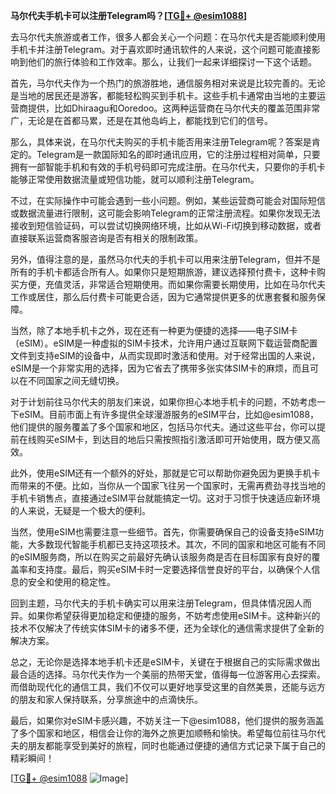 **马尔代夫手机卡可以注册Telegram吗？[[TG💪+ @esim1088](https://t.me/s/esim1088)]**

去马尔代夫旅游或者工作，很多人都会关心一个问题：在马尔代夫是否能顺利使用手机卡并注册Telegram。对于喜欢即时通讯软件的人来说，这个问题可能直接影响到他们的旅行体验和工作效率。那么，让我们一起来详细探讨一下这个话题。

首先，马尔代夫作为一个热门的旅游胜地，通信服务相对来说是比较完善的。无论是当地的居民还是游客，都能轻松购买到手机卡。这些手机卡通常由当地的主要运营商提供，比如Dhiraagu和Ooredoo。这两种运营商在马尔代夫的覆盖范围非常广，无论是在首都马累，还是在其他岛屿上，都能找到它们的信号。

那么，具体来说，在马尔代夫购买的手机卡能否用来注册Telegram呢？答案是肯定的。Telegram是一款国际知名的即时通讯应用，它的注册过程相对简单，只要拥有一部智能手机和有效的手机号码即可完成注册。在马尔代夫，只要你的手机卡能够正常使用数据流量或短信功能，就可以顺利注册Telegram。

不过，在实际操作中可能会遇到一些小问题。例如，某些运营商可能会对国际短信或数据流量进行限制，这可能会影响Telegram的正常注册流程。如果你发现无法接收到短信验证码，可以尝试切换网络环境，比如从Wi-Fi切换到移动数据，或者直接联系运营商客服咨询是否有相关的限制政策。

另外，值得注意的是，虽然马尔代夫的手机卡可以用来注册Telegram，但并不是所有的手机卡都适合所有人。如果你只是短期旅游，建议选择预付费卡，这种卡购买方便，充值灵活，非常适合短期使用。而如果你需要长期使用，比如在马尔代夫工作或居住，那么后付费卡可能更合适，因为它通常提供更多的优惠套餐和服务保障。

当然，除了本地手机卡之外，现在还有一种更为便捷的选择——电子SIM卡（eSIM）。eSIM是一种虚拟的SIM卡技术，允许用户通过互联网下载运营商配置文件到支持eSIM的设备中，从而实现即时激活和使用。对于经常出国的人来说，eSIM是一个非常实用的选择，因为它省去了携带多张实体SIM卡的麻烦，而且可以在不同国家之间无缝切换。

对于计划前往马尔代夫的朋友们来说，如果你担心本地手机卡的问题，不妨考虑一下eSIM。目前市面上有许多提供全球漫游服务的eSIM平台，比如@esim1088，他们提供的服务覆盖了多个国家和地区，包括马尔代夫。通过这些平台，你可以提前在线购买eSIM卡，到达目的地后只需按照指引激活即可开始使用，既方便又高效。

此外，使用eSIM还有一个额外的好处，那就是它可以帮助你避免因为更换手机卡而带来的不便。比如，当你从一个国家飞往另一个国家时，无需再费劲寻找当地的手机卡销售点，直接通过eSIM平台就能搞定一切。这对于习惯于快速适应新环境的人来说，无疑是一个极大的便利。

当然，使用eSIM也需要注意一些细节。首先，你需要确保自己的设备支持eSIM功能，大多数现代智能手机都已支持这项技术。其次，不同的国家和地区可能有不同的eSIM服务商，所以在购买之前最好先确认该服务商是否在目标国家有良好的覆盖率和支持度。最后，购买eSIM卡时一定要选择信誉良好的平台，以确保个人信息的安全和使用的稳定性。

回到主题，马尔代夫的手机卡确实可以用来注册Telegram，但具体情况因人而异。如果你希望获得更加稳定和便捷的服务，不妨考虑使用eSIM卡。这种新兴的技术不仅解决了传统实体SIM卡的诸多不便，还为全球化的通信需求提供了全新的解决方案。

总之，无论你是选择本地手机卡还是eSIM卡，关键在于根据自己的实际需求做出最合适的选择。马尔代夫作为一个美丽的热带天堂，值得每一位游客用心去探索。而借助现代化的通信工具，我们不仅可以更好地享受这里的自然美景，还能与远方的朋友和家人保持联系，分享旅途中的点滴快乐。

最后，如果你对eSIM卡感兴趣，不妨关注一下@esim1088，他们提供的服务涵盖了多个国家和地区，相信会让你的海外之旅更加顺畅和愉快。希望每位前往马尔代夫的朋友都能享受到美好的旅程，同时也能通过便捷的通信方式记录下属于自己的精彩瞬间！

[[TG💪+ @esim1088](https://t.me/s/esim1088) ![Image](https://i.postimg.cc/4NQfJmqS/Snipaste-2025-05-13-00-14-12.png)]